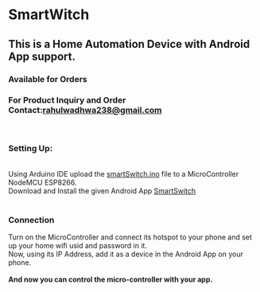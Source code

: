 # SmartWitch

<h2>This is a Home Automation Device with Android App support.</h2><h3> Available for Orders</h3>
<h3>For Product Inquiry and Order<br> 
  Contact:<a href="mailto:rahulwadhwa238@gmail.com" target="_blank">rahulwadhwa238@gmail.com</a></h3>
<br>
<h3>Setting Up:</h3>
  <br>
  Using Arduino IDE upload the <a href="https://github.com/playatdarkness/SmartWitch/blob/master/smartSwitch.ino" target="_blank">smartSwitch.ino</a> file to a MicroController NodeMCU ESP8266.<br>
  Download and Install the given Android App <a href="https://play.google.com/store/apps/details?id=com.smart.smartswitch" target="_blank" target="_blank">SmartSwitch</a><br>
  <br>
<h3>Connection</h3>
  Turn on the MicroController and connect its hotspot to your phone and set up your home wifi usid and password in it.<br>
  Now, using its IP Address, add it as a device in the Android App on your phone.<br>
  <br>
  <b>And now you can control the micro-controller with your app.</b>
  
